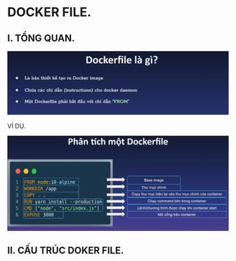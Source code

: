 # DOCKER FILE.


## I. TỔNG QUAN.

![hinh ](../images/5_docker_file.png)

VÍ DỤ.

![hinh ](../images/6_docker_file.png)


## II. CẤU TRÚC DOKER FILE.




